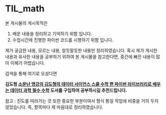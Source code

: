 # TIL_math



본 게시물의 게시목적은

1. 배운 내용을 정리하고 기억하기 위함 입니다.
2. 수업시간에 진행한 파이썬 코드를 시행하기 위함 입니다.

제가 궁금한 내용, 모르는 내용, 알듯말듯한 내용만 정리하였습니다. 혹시 제가 게시한 내용과 유사한 내용을 공부하기 위하여 본 게시물을 참고한다면, 중간에 빠진 내용이 많아 이해가 어렵습니다. 

검색을 통해 여기로 오셨다면

**김도형 [소문난 명강의 김도형의 데이터 사이언스 스쿨 수학 편 파이썬 라이브러리로 배우는 데이터 과학 필수 수학](https://book.naver.com/bookdb/book_detail.nhn?bid=15760760)  도서를 구입하여 공부하시길 추천드립니다.**

참고 : 진도를 따라가는 것 또한 중요한 부분이여서 형식 통일 작업에 비중을 거의 두지 않았습니다. 즉, 항목마다 제 마음대로 정리하였습니다.

